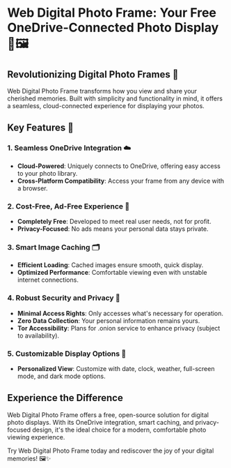# Web Digital Photo Frame: Your Free OneDrive-Connected Photo Display 📸🖼️

## Revolutionizing Digital Photo Frames 🌟

Web Digital Photo Frame transforms how you view and share your cherished memories. Built with simplicity and functionality in mind, it offers a seamless, cloud-connected experience for displaying your photos.

## Key Features 🚀

### 1. Seamless OneDrive Integration ☁️

- **Cloud-Powered**: Uniquely connects to OneDrive, offering easy access to your photo library.
- **Cross-Platform Compatibility**: Access your frame from any device with a browser.

### 2. Cost-Free, Ad-Free Experience 🎉

- **Completely Free**: Developed to meet real user needs, not for profit.
- **Privacy-Focused**: No ads means your personal data stays private.

### 3. Smart Image Caching 🗂️

- **Efficient Loading**: Cached images ensure smooth, quick display.
- **Optimized Performance**: Comfortable viewing even with unstable internet connections.

### 4. Robust Security and Privacy 🔐

- **Minimal Access Rights**: Only accesses what's necessary for operation.
- **Zero Data Collection**: Your personal information remains yours.
- **Tor Accessibility**: Plans for .onion service to enhance privacy (subject to availability).

### 5. Customizable Display Options 🎨

- **Personalized View**: Customize with date, clock, weather, full-screen mode, and dark mode options.

## Experience the Difference

Web Digital Photo Frame offers a free, open-source solution for digital photo displays. With its OneDrive integration, smart caching, and privacy-focused design, it's the ideal choice for a modern, comfortable photo viewing experience.

Try Web Digital Photo Frame today and rediscover the joy of your digital memories! 🖼️✨
